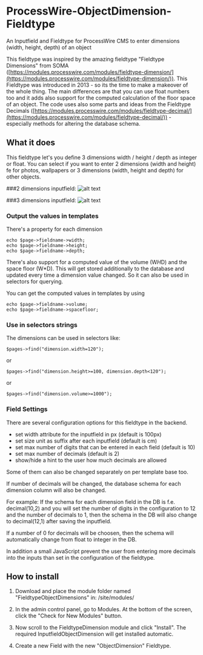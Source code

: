 # ProcessWire-ObjectDimension-Fieldtype
An Inputfield and Fieldtype for ProcessWire CMS to enter dimensions (width, height, depth) of an object

This fieldtype was inspired by the amazing fieldtype "Fieldtype Dimensions" from SOMA ([https://modules.processwire.com/modules/fieldtype-dimension/](https://modules.processwire.com/modules/fieldtype-dimension/)). This Fieldtype was introduced in 2013 - so its the time to make a makeover of the whole thing.
The main differences are that you can use float numbers too and it adds also support for the computed calculation of the floor space of an object.
The code uses also some parts and ideas from the Fieldtype Decimals ([https://modules.processwire.com/modules/fieldtype-decimal/](https://modules.processwire.com/modules/fieldtype-decimal/)) - especially methods for altering the database schema.

## What it does

This fieldtype let's you define 3 dimensions width / height / depth as integer or float.
You can select if you want to enter 2 dimensions (width and height) fe for photos, wallpapers or 3 dimensions (width, height and depth) for other objects.

###2 dimensions inputfield:
![alt text](https://github.com/juergenweb/ProcessWire-ObjectDimension-Fieldtype/blob/master/objectdimensions1.png?raw=true)

###3 dimensions inputfield:
![alt text](https://github.com/juergenweb/ProcessWire-ObjectDimension-Fieldtype/blob/master/objectdimensions1.png?raw=true)

### Output the values in templates

There's a property for each dimension

```
echo $page->fieldname->width;
echo $page->fieldname->height;
echo $page->fieldname->depth;
```


There's also support for a computed value of the volume (W*H*D) and the space floor (W*D). This will get stored additionally
to the database and updated every time a dimension value changed. So it can also be used in selectors for querying.

You can get the computed values in templates by using

```
echo $page->fieldname->volume;
echo $page->fieldname->spacefloor;
```

### Use in selectors strings

The dimensions can be used in selectors like:

`$pages->find("dimension.width=120");`

or

`$pages->find("dimension.height>=100, dimension.depth<120");`

or

`$pages->find("dimension.volume>=1000");`

### Field Settings

There are several configuration options for this fieldtype in the backend. 

- set width attribute for the inputfield in px (default is 100px)
- set size unit as suffix after each inputfield (default is cm)
- set max number of digits that can be entered in each field (default is 10)
- set max number of decimals (default is 2)
- show/hide a hint to the user how much decimals are allowed

Some of them can also be changed separately on per template base too.

If number of decimals will be changed, the database schema for each dimension column will also be changed.

For example:
If the schema for each dimension field in the DB is f.e. decimal(10,2) and you will set the number of digits in the configuration to 12 and the number of decimals to 1, then the schema in the DB will also change to decimal(12,1) after saving the inputfield.

If a number of 0 for decimals will be choosen, then the schema will automatically change from float to integer in the DB.

In addition a small JavaScript prevent the user from entering more decimals into the inputs than set in the configuration of the fieldtype.

## How to install

1. Download and place the module folder named "FieldtypeObjectDimensions" in:
/site/modules/

2. In the admin control panel, go to Modules. At the bottom of the
screen, click the "Check for New Modules" button.

3. Now scroll to the FieldtypeDimension module and click "Install". The required InputfieldObjectDimension will get installed automatic.

4. Create a new Field with the new "ObjectDimension" Fieldtype.

